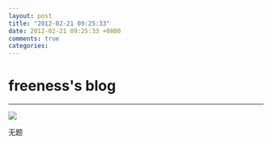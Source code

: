 ```yaml
---
layout: post
title: "2012-02-21 09:25:33"
date: 2012-02-21 09:25:33 +0800
comments: true
categories: 
---
```


# freeness's blog

----------

![](http://okqmqrbgo.bkt.clouddn.com/201202210925331.jpg)

>
无题